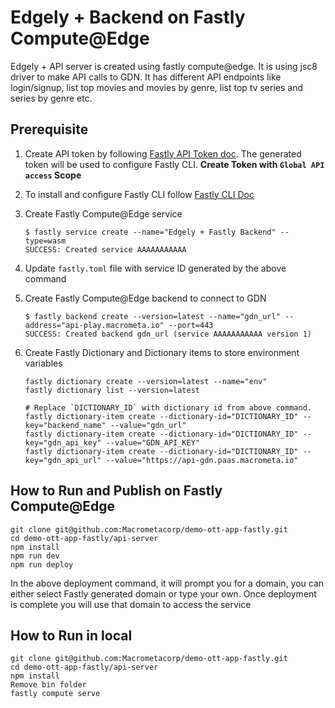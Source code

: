 # Edgely + Backend on Fastly Compute@Edge

Edgely + API server is created using fastly compute@edge. It is using jsc8 driver to make API calls to GDN. It has different API endpoints like login/signup, list top movies and movies by genre, list top tv series and series by genre etc.

## Prerequisite

1. Create API token by following [Fastly API Token doc](https://docs.fastly.com/en/guides/using-api-tokens#creating-api-tokens). The generated token will be used to configure Fastly CLI. **Create Token with `Global API access` Scope**
2. To install and configure Fastly CLI follow [Fastly CLI Doc](https://developer.fastly.com/reference/cli/)
3. Create Fastly Compute@Edge service

    ```
    $ fastly service create --name="Edgely + Fastly Backend" --type=wasm
    SUCCESS: Created service AAAAAAAAAAA
    ```

4. Update `fastly.toml` file with service ID generated by the above command
5. Create Fastly Compute@Edge backend to connect to GDN
    ```
    $ fastly backend create --version=latest --name="gdn_url" --address="api-play.macrometa.io" --port=443
    SUCCESS: Created backend gdn_url (service AAAAAAAAAAA version 1)
    ```
6. Create Fastly Dictionary and Dictionary items to store environment variables

    ```
    fastly dictionary create --version=latest --name="env"
    fastly dictionary list --version=latest

    # Replace `DICTIONARY_ID` with dictionary id from above command.
    fastly dictionary-item create --dictionary-id="DICTIONARY_ID" --key="backend_name" --value="gdn_url"
    fastly dictionary-item create --dictionary-id="DICTIONARY_ID" --key="gdn_api_key" --value="GDN_API_KEY"
    fastly dictionary-item create --dictionary-id="DICTIONARY_ID" --key="gdn_api_url" --value="https://api-gdn.paas.macrometa.io"
    ```

## How to Run and Publish on Fastly Compute@Edge

```
git clone git@github.com:Macrometacorp/demo-ott-app-fastly.git
cd demo-ott-app-fastly/api-server
npm install
npm run dev
npm run deploy
```

In the above deployment command, it will prompt you for a domain, you can either select Fastly generated domain or type your own. Once deployment is complete you will use that domain to access the service

## How to Run in local

```
git clone git@github.com:Macrometacorp/demo-ott-app-fastly.git
cd demo-ott-app-fastly/api-server
npm install
Remove bin folder
fastly compute serve
```
